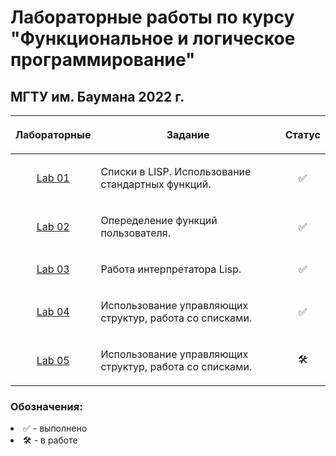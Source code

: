 # Лабораторные работы по курсу "Функциональное и логическое программирование"
## МГТУ им. Баумана 2022 г.

| Лабораторные  |     <p align="center">Задание    |      Статус    |
| :-------------: |-------------|:-------------:|
| [Lab 01](https://github.com/DeadlyHunter38/bmstu_sem_6_falp/tree/master/lisp/lab_01)| <p align="left">Списки в LISP. Использование стандартных функций.<p>| ✅
| [Lab 02](https://github.com/DeadlyHunter38/bmstu_sem_6_falp/tree/master/lisp/lab_02)| <p align="left">Опеределение функций пользователя.<p>| ✅
| [Lab 03](https://github.com/DeadlyHunter38/bmstu_sem_6_falp/tree/master/lisp/lab_03)| <p align="left">Работа интерпретатора Lisp.<p>| ✅
| [Lab 04](https://github.com/DeadlyHunter38/bmstu_sem_6_falp/tree/master/lisp/lab_04)| <p align="left">Использование управляющих структур, работа со списками.<p>| ✅
| [Lab 05](https://github.com/DeadlyHunter38/bmstu_sem_6_falp/tree/master/lisp/lab_05)| <p align="left">Использование управляющих структур, работа со списками.<p>| 🛠

### Обозначения:


<li>✅ - выполнено

<li>🛠 - в работе